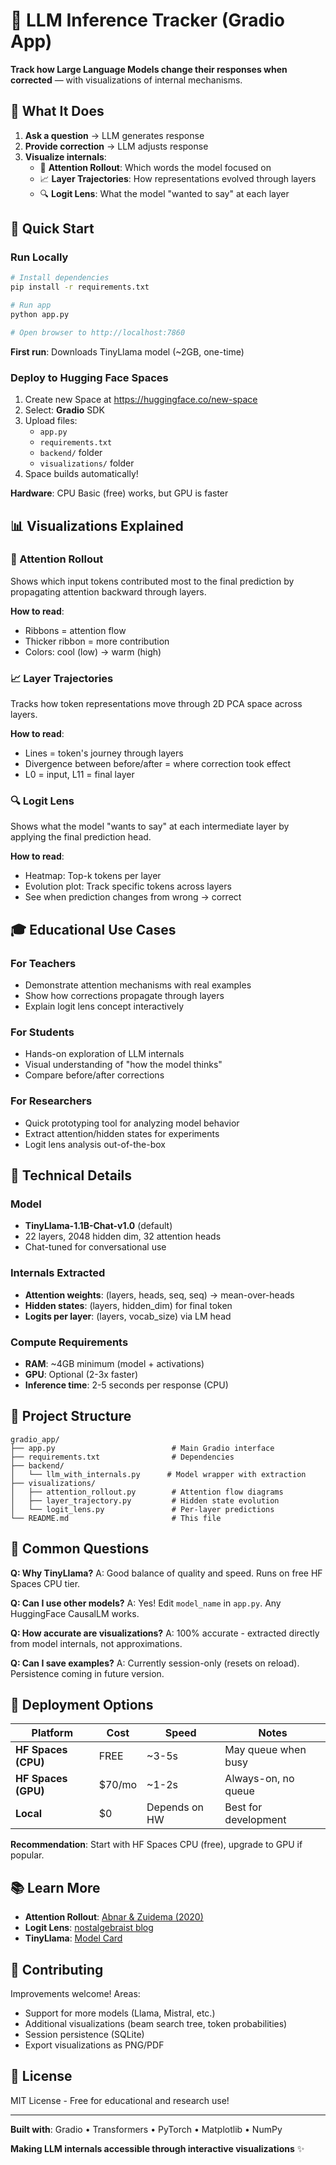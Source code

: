 # 🧠 LLM Inference Tracker (Gradio App)

**Track how Large Language Models change their responses when corrected** — with visualizations of internal mechanisms.

## 🎯 What It Does

1. **Ask a question** → LLM generates response
2. **Provide correction** → LLM adjusts response
3. **Visualize internals**:
   - 🎯 **Attention Rollout**: Which words the model focused on
   - 📈 **Layer Trajectories**: How representations evolved through layers
   - 🔍 **Logit Lens**: What the model "wanted to say" at each layer

## 🚀 Quick Start

### Run Locally

```bash
# Install dependencies
pip install -r requirements.txt

# Run app
python app.py

# Open browser to http://localhost:7860
```

**First run**: Downloads TinyLlama model (~2GB, one-time)

### Deploy to Hugging Face Spaces

1. Create new Space at https://huggingface.co/new-space
2. Select: **Gradio** SDK
3. Upload files:
   - `app.py`
   - `requirements.txt`
   - `backend/` folder
   - `visualizations/` folder
4. Space builds automatically!

**Hardware**: CPU Basic (free) works, but GPU is faster

## 📊 Visualizations Explained

### 🎯 Attention Rollout
Shows which input tokens contributed most to the final prediction by propagating attention backward through layers.

**How to read**:
- Ribbons = attention flow
- Thicker ribbon = more contribution
- Colors: cool (low) → warm (high)

### 📈 Layer Trajectories
Tracks how token representations move through 2D PCA space across layers.

**How to read**:
- Lines = token's journey through layers
- Divergence between before/after = where correction took effect
- L0 = input, L11 = final layer

### 🔍 Logit Lens
Shows what the model "wants to say" at each intermediate layer by applying the final prediction head.

**How to read**:
- Heatmap: Top-k tokens per layer
- Evolution plot: Track specific tokens across layers
- See when prediction changes from wrong → correct

## 🎓 Educational Use Cases

### For Teachers
- Demonstrate attention mechanisms with real examples
- Show how corrections propagate through layers
- Explain logit lens concept interactively

### For Students
- Hands-on exploration of LLM internals
- Visual understanding of "how the model thinks"
- Compare before/after corrections

### For Researchers
- Quick prototyping tool for analyzing model behavior
- Extract attention/hidden states for experiments
- Logit lens analysis out-of-the-box

## 🔧 Technical Details

### Model
- **TinyLlama-1.1B-Chat-v1.0** (default)
- 22 layers, 2048 hidden dim, 32 attention heads
- Chat-tuned for conversational use

### Internals Extracted
- **Attention weights**: (layers, heads, seq, seq) → mean-over-heads
- **Hidden states**: (layers, hidden_dim) for final token
- **Logits per layer**: (layers, vocab_size) via LM head

### Compute Requirements
- **RAM**: ~4GB minimum (model + activations)
- **GPU**: Optional (2-3x faster)
- **Inference time**: 2-5 seconds per response (CPU)

## 📂 Project Structure

```
gradio_app/
├── app.py                          # Main Gradio interface
├── requirements.txt                # Dependencies
├── backend/
│   └── llm_with_internals.py      # Model wrapper with extraction
├── visualizations/
│   ├── attention_rollout.py        # Attention flow diagrams
│   ├── layer_trajectory.py         # Hidden state evolution
│   └── logit_lens.py               # Per-layer predictions
└── README.md                       # This file
```

## 🤔 Common Questions

**Q: Why TinyLlama?**
A: Good balance of quality and speed. Runs on free HF Spaces CPU tier.

**Q: Can I use other models?**
A: Yes! Edit `model_name` in `app.py`. Any HuggingFace CausalLM works.

**Q: How accurate are visualizations?**
A: 100% accurate - extracted directly from model internals, not approximations.

**Q: Can I save examples?**
A: Currently session-only (resets on reload). Persistence coming in future version.

## 🚀 Deployment Options

| Platform | Cost | Speed | Notes |
|----------|------|-------|-------|
| **HF Spaces (CPU)** | FREE | ~3-5s | May queue when busy |
| **HF Spaces (GPU)** | $70/mo | ~1-2s | Always-on, no queue |
| **Local** | $0 | Depends on HW | Best for development |

**Recommendation**: Start with HF Spaces CPU (free), upgrade to GPU if popular.

## 📚 Learn More

- **Attention Rollout**: [Abnar & Zuidema (2020)](https://arxiv.org/abs/2005.00928)
- **Logit Lens**: [nostalgebraist blog](https://www.lesswrong.com/posts/AcKRB8wDpdaN6v6ru/interpreting-gpt-the-logit-lens)
- **TinyLlama**: [Model Card](https://huggingface.co/TinyLlama/TinyLlama-1.1B-Chat-v1.0)

## 🤝 Contributing

Improvements welcome! Areas:
- Support for more models (Llama, Mistral, etc.)
- Additional visualizations (beam search tree, token probabilities)
- Session persistence (SQLite)
- Export visualizations as PNG/PDF

## 📄 License

MIT License - Free for educational and research use!

---

**Built with**: Gradio • Transformers • PyTorch • Matplotlib • NumPy

**Making LLM internals accessible through interactive visualizations** ✨

